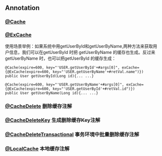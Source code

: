 ## Annotation

### [@Cache](../src/main/java/com/jarvis/cache/annotation/Cache.java "@Cache")

    

### [@ExCache](../src/main/java/com/jarvis/cache/annotation/ExCache.java "@ExCache")

  使用场景举例：如果系统中用getUserById和getUserByName,两种方法来获取用户信息，我们可以在getUserById 时把 getUserByName 的缓存也生成。反过来getUserByName 时，也可以把getUserById 的缓存生成：

    @Cache(expire=600, key="'USER.getUserById'+#args[0]", exCache={@ExCache(expire=600, key="'USER.getUserByName'+#retVal.name")})
    public User getUserById(Long id){... ...}
    
    @Cache(expire=600, key="'USER.getUserByName'+#args[0]", exCache={@ExCache(expire=600, key="'USER.getUserById'+#retVal.id")})
    public User getUserByName(Long id){... ...}
    
    
  

### [@CacheDelete](../src/main/java/com/jarvis/cache/annotation/CacheDelete.java "@CacheDelete") 删除缓存注解

### [@CacheDeleteKey](../src/main/java/com/jarvis/cache/annotation/CacheDeleteKey.java "@CacheDeleteKey") 生成删除缓存Key注解

### [@CacheDeleteTransactional](../src/main/java/com/jarvis/cache/annotation/CacheDeleteTransactional.java "@CacheDeleteTransactional") 事务环境中批量删除缓存注解
    
### [@LocalCache](../src/main/java/com/jarvis/cache/annotation/LocalCache.java "@LocalCache") 本地缓存注解
